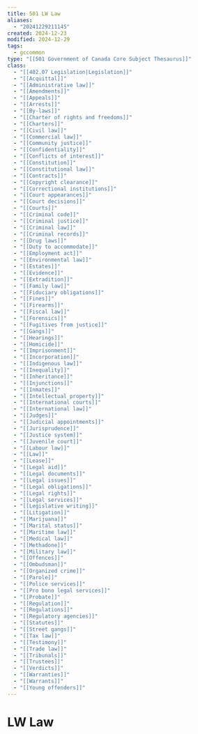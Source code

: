 ```yaml
---
title: 501 LW Law
aliases:
  - "20241229211145"
created: 2024-12-23
modified: 2024-12-29
tags:
  - gccommon
type: "[[501 Government of Canada Core Subject Thesaurus]]"
class:
  - "[[402.07 Legislation|Legislation]]"
  - "[[Acquittal]]"
  - "[[Administrative law]]"
  - "[[Amendments]]"
  - "[[Appeals]]"
  - "[[Arrests]]"
  - "[[By-laws]]"
  - "[[Charter of rights and freedoms]]"
  - "[[Charters]]"
  - "[[Civil law]]"
  - "[[Commercial law]]"
  - "[[Community justice]]"
  - "[[Confidentiality]]"
  - "[[Conflicts of interest]]"
  - "[[Constitution]]"
  - "[[Constitutional law]]"
  - "[[Contracts]]"
  - "[[Copyright clearance]]"
  - "[[Correctional institutions]]"
  - "[[Court appearances]]"
  - "[[Court decisions]]"
  - "[[Courts]]"
  - "[[Criminal code]]"
  - "[[Criminal justice]]"
  - "[[Criminal law]]"
  - "[[Criminal records]]"
  - "[[Drug laws]]"
  - "[[Duty to accommodate]]"
  - "[[Employment act]]"
  - "[[Environmental law]]"
  - "[[Estates]]"
  - "[[Evidence]]"
  - "[[Extradition]]"
  - "[[Family law]]"
  - "[[Fiduciary obligations]]"
  - "[[Fines]]"
  - "[[Firearms]]"
  - "[[Fiscal law]]"
  - "[[Forensics]]"
  - "[[Fugitives from justice]]"
  - "[[Gangs]]"
  - "[[Hearings]]"
  - "[[Homicide]]"
  - "[[Imprisonment]]"
  - "[[Incorporation]]"
  - "[[Indigenous law]]"
  - "[[Inequality]]"
  - "[[Inheritance]]"
  - "[[Injunctions]]"
  - "[[Inmates]]"
  - "[[Intellectual property]]"
  - "[[International courts]]"
  - "[[International law]]"
  - "[[Judges]]"
  - "[[Judicial appointments]]"
  - "[[Jurisprudence]]"
  - "[[Justice system]]"
  - "[[Juvenile court]]"
  - "[[Labour law]]"
  - "[[Law]]"
  - "[[Lease]]"
  - "[[Legal aid]]"
  - "[[Legal documents]]"
  - "[[Legal issues]]"
  - "[[Legal obligations]]"
  - "[[Legal rights]]"
  - "[[Legal services]]"
  - "[[Legislative writing]]"
  - "[[Litigation]]"
  - "[[Marijuana]]"
  - "[[Marital status]]"
  - "[[Maritime law]]"
  - "[[Medical law]]"
  - "[[Methadone]]"
  - "[[Military law]]"
  - "[[Offences]]"
  - "[[Ombudsman]]"
  - "[[Organized crime]]"
  - "[[Parole]]"
  - "[[Police services]]"
  - "[[Pro bono legal services]]"
  - "[[Probate]]"
  - "[[Regulation]]"
  - "[[Regulations]]"
  - "[[Regulatory agencies]]"
  - "[[Statutes]]"
  - "[[Street gangs]]"
  - "[[Tax law]]"
  - "[[Testimony]]"
  - "[[Trade law]]"
  - "[[Tribunals]]"
  - "[[Trustees]]"
  - "[[Verdicts]]"
  - "[[Warranties]]"
  - "[[Warrants]]"
  - "[[Young offenders]]"
---
```

# LW Law
